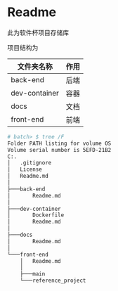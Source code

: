 # Readme

此为软件杯项目存储库

项目结构为

| 文件夹名称    | 作用 |
| ------------- | ---- |
| back-end      | 后端 |
| dev-container | 容器 |
| docs          | 文档 |
| front-end     | 前端 |


```bash
# batch> $ tree /F
Folder PATH listing for volume OS
Volume serial number is 5EFD-21B2
C:.
│   .gitignore
│   License
│   Readme.md
│
├───back-end
│       Readme.md
│
├───dev-container
│       Dockerfile
│       Readme.md
│
├───docs
│       Readme.md
│
└───front-end
    │   Readme.md
    │
    ├───main
    └───reference_project
```
